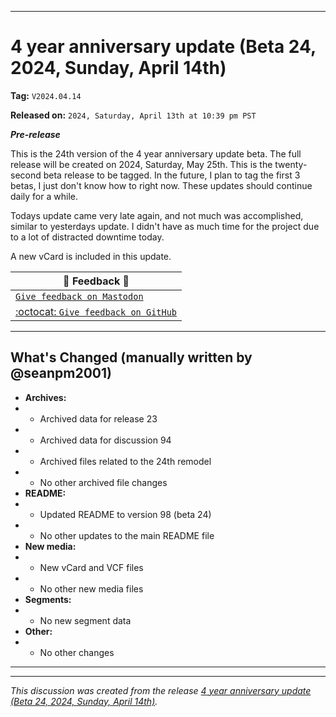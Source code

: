 
***

# 4 year anniversary update (Beta 24, 2024, Sunday, April 14th)

**Tag:** `V2024.04.14`

**Released on:** `2024, Saturday, April 13th at 10:39 pm PST`

***Pre-release***

This is the 24th version of the 4 year anniversary update beta. The full release will be created on 2024, Saturday, May 25th. This is the twenty-second beta release to be tagged. In the future, I plan to tag the first 3 betas, I just don't know how to right now. These updates should continue daily for a while.

Todays update came very late again, and not much was accomplished, similar to yesterdays update. I didn't have as much time for the project due to a lot of distracted downtime today.

A new vCard is included in this update.

| 📣️ Feedback 💬️ |
|---|
| [`Give feedback on Mastodon`](https://techhub.social/deck/@seanpm2001/112237731368032617) |
| [:octocat: `Give feedback on GitHub`](https://github.com/seanpm2001/seanpm2001/discussions/95/) |

---

## What's Changed (manually written by @seanpm2001)

- **Archives:**
- - Archived data for release 23
- - Archived data for discussion 94
- - Archived files related to the 24th remodel
- - No other archived file changes
- **README:**
- - Updated README to version 98 (beta 24)
- - No other updates to the main README file
- **New media:**
- - New vCard and VCF files
- - No other new media files
- **Segments:**
- - No new segment data
- **Other:**
- - No other changes

***


<hr /><em>This discussion was created from the release <a href='https://github.com/seanpm2001/seanpm2001/releases/tag/V2024.04.14'>4 year anniversary update (Beta 24, 2024, Sunday, April 14th)</a>.</em>
